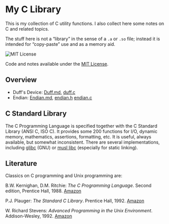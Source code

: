 # My C Library

This is my collection of C utility functions.
I also collect here some notes on C and related topics.

The stuff here is not a “library” in the sense
of a `.a` or `.so` file; instead it is intended
for “copy-paste” use and as a memory aid.

![MIT License](https://img.shields.io/badge/License-MIT-blue.svg)

Code and notes available under the [MIT License](LICENSE).

## Overview

- Duff's Device: [Duff.md](doc/Duff.md), [duff.c](src/duff.c)
- Endian: [Endian.md](doc/Endian.md), [endian.h](src/endian.h) [endian.c](src/endian.c)

## C Standard Library

The C Programming Language is specified together
with the C Standard Library (ANSI C, ISO C).
It provides some 200 functions for I/O, dynamic
memory, mathematics, assertions, formatting, etc.
It is useful, always available, but somewhat
inconsistent.
There are several implementations, including
[glibc](https://www.gnu.org/software/libc/) (GNU)
or [musl libc](https://musl.libc.org/) (especially
for static linking).

## Literature

Classics on C programming and Unix programming are:

B.W. Kernighan, D.M. Ritchie: *The C Programming Language*.
Second edition, Prentice Hall, 1988.
[Amazon](https://www.amazon.com/dp/0131103628)

P.J. Plauger: *The Standard C Library*. Prentice Hall, 1992.
[Amazon](https://www.amazon.com/dp/0131315099)

W. Richard Stevens: *Advanced Programming in the Unix
Environment*. Addison-Wesley, 1992.
[Amazon](https://www.amazon.com/dp/0201563177)
